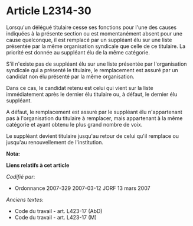 # Article L2314-30

Lorsqu'un délégué titulaire cesse ses fonctions pour l'une des causes indiquées à la présente section ou est momentanément
absent pour une cause quelconque, il est remplacé par un suppléant élu sur une liste présentée par la même organisation
syndicale que celle de ce titulaire. La priorité est donnée au suppléant élu de la même catégorie.

S'il n'existe pas de suppléant élu sur une liste présentée par l'organisation syndicale qui a présenté le titulaire, le
remplacement est assuré par un candidat non élu présenté par la même organisation.

Dans ce cas, le candidat retenu est celui qui vient sur la liste immédiatement après le dernier élu titulaire ou, à défaut,
le dernier élu suppléant.

A défaut, le remplacement est assuré par le suppléant élu n'appartenant pas à l'organisation du titulaire à remplacer, mais
appartenant à la même catégorie et ayant obtenu le plus grand nombre de voix.

Le suppléant devient titulaire jusqu'au retour de celui qu'il remplace ou jusqu'au renouvellement de l'institution.

**Nota:**



**Liens relatifs à cet article**

_Codifié par_:

  - Ordonnance 2007-329 2007-03-12 JORF 13 mars 2007

_Anciens textes_:

  - Code du travail - art. L423-17 (AbD)
  - Code du travail - art. L423-17 (M)
